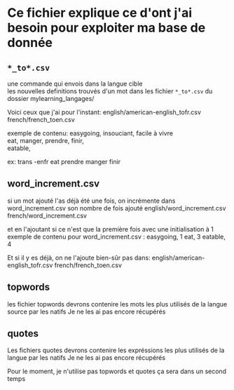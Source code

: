 # Ce fichier explique ce d'ont j'ai besoin pour exploiter ma base de donnée

## `*_to*.csv` 
une commande qui envois dans la langue cible  
les nouvelles definitions trouvés d'un mot
dans les fichier `*_to*.csv` 
du dossier mylearning_langages/ 

Voici ceux que j'ai pour l'instant:
english/american-english_tofr.csv
french/french_toen.csv


exemple de contenu:
easygoing, insouciant, facile à vivre  
eat, manger, prendre, finir,  
eatable, 


ex: trans -enfr eat prendre manger finir

## word_increment.csv
si un mot ajouté l'as déjà été une fois,
on incrémente dans word_increment.csv son nombre de fois ajouté
english/word_increment.csv
french/word_increment.csv

et en l'ajoutant si ce n'est que la première fois avec une initialisation à 1
exemple de contenu pour word_increment.csv :
easygoing, 1
eat, 3
eatable, 4


Et si il y es déjà, on ne l'ajoute bien-sûr pas dans:
english/american-english_tofr.csv
french/french_toen.csv


## topwords
les fichier topwords
devrons contenire les mots les plus utilisés de la langue source
par les natifs
Je ne les ai pas encore récupérés

## quotes
Les fichiers quotes
devrons contenire les expréssions les plus utilisés de la langue 
par les natifs
Je ne les ai pas encore récupérés


Pour le moment, je n'utilise pas topwords et quotes
ça sera dans un second temps